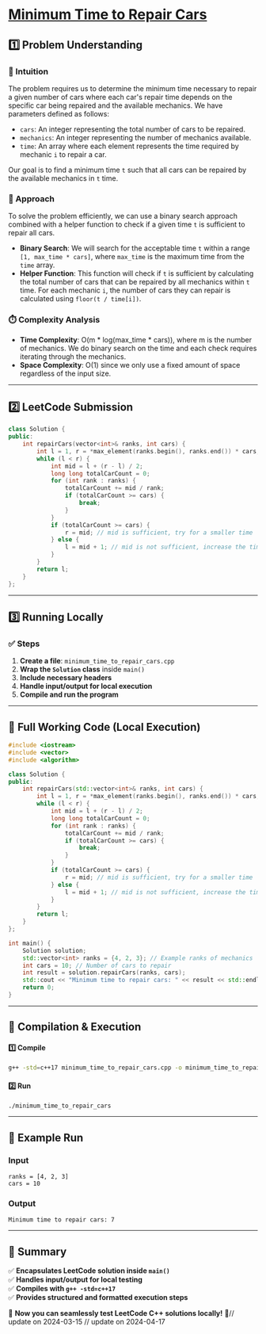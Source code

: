 # **[Minimum Time to Repair Cars](https://leetcode.com/problems/minimum-time-to-repair-cars/description/)**  

## **1️⃣ Problem Understanding**  
### **📌 Intuition**  
The problem requires us to determine the minimum time necessary to repair a given number of cars where each car's repair time depends on the specific car being repaired and the available mechanics. We have parameters defined as follows:  
- `cars`: An integer representing the total number of cars to be repaired.  
- `mechanics`: An integer representing the number of mechanics available.  
- `time`: An array where each element represents the time required by mechanic `i` to repair a car.

Our goal is to find a minimum time `t` such that all cars can be repaired by the available mechanics in `t` time.

### **🚀 Approach**  
To solve the problem efficiently, we can use a binary search approach combined with a helper function to check if a given time `t` is sufficient to repair all cars.  
- **Binary Search**: We will search for the acceptable time `t` within a range `[1, max_time * cars]`, where `max_time` is the maximum time from the `time` array.
- **Helper Function**: This function will check if `t` is sufficient by calculating the total number of cars that can be repaired by all mechanics within `t` time. For each mechanic `i`, the number of cars they can repair is calculated using `floor(t / time[i])`.

### **⏱️ Complexity Analysis**  
- **Time Complexity**: O(m * log(max_time * cars)), where m is the number of mechanics. We do binary search on the time and each check requires iterating through the mechanics.  
- **Space Complexity**: O(1) since we only use a fixed amount of space regardless of the input size.  

---  

## **2️⃣ LeetCode Submission**  
```cpp
class Solution {
public:
    int repairCars(vector<int>& ranks, int cars) {
        int l = 1, r = *max_element(ranks.begin(), ranks.end()) * cars;
        while (l < r) {
            int mid = l + (r - l) / 2;
            long long totalCarCount = 0;
            for (int rank : ranks) {
                totalCarCount += mid / rank;
                if (totalCarCount >= cars) {
                    break;
                }
            }
            if (totalCarCount >= cars) {
                r = mid; // mid is sufficient, try for a smaller time
            } else {
                l = mid + 1; // mid is not sufficient, increase the time
            }
        }
        return l;
    }
};  
```  

---  

## **3️⃣ Running Locally**  
### **✅ Steps**  
1. **Create a file**: `minimum_time_to_repair_cars.cpp`  
2. **Wrap the `Solution` class** inside `main()`  
3. **Include necessary headers**  
4. **Handle input/output for local execution**  
5. **Compile and run the program**  

---  

## **📝 Full Working Code (Local Execution)**  
```cpp
#include <iostream>
#include <vector>
#include <algorithm>

class Solution {
public:
    int repairCars(std::vector<int>& ranks, int cars) {
        int l = 1, r = *max_element(ranks.begin(), ranks.end()) * cars;
        while (l < r) {
            int mid = l + (r - l) / 2;
            long long totalCarCount = 0;
            for (int rank : ranks) {
                totalCarCount += mid / rank;
                if (totalCarCount >= cars) {
                    break;
                }
            }
            if (totalCarCount >= cars) {
                r = mid; // mid is sufficient, try for a smaller time
            } else {
                l = mid + 1; // mid is not sufficient, increase the time
            }
        }
        return l;
    }
};

int main() {
    Solution solution;
    std::vector<int> ranks = {4, 2, 3}; // Example ranks of mechanics
    int cars = 10; // Number of cars to repair
    int result = solution.repairCars(ranks, cars);
    std::cout << "Minimum time to repair cars: " << result << std::endl;
    return 0;
}  
```  

---  

## **🔧 Compilation & Execution**  
#### **1️⃣ Compile**  
```bash
g++ -std=c++17 minimum_time_to_repair_cars.cpp -o minimum_time_to_repair_cars
```  

#### **2️⃣ Run**  
```bash
./minimum_time_to_repair_cars
```  

---  

## **🎯 Example Run**  
### **Input**  
```
ranks = [4, 2, 3]
cars = 10
```  
### **Output**  
```
Minimum time to repair cars: 7
```  

---  

## **📌 Summary**  
✅ **Encapsulates LeetCode solution inside `main()`**  
✅ **Handles input/output for local testing**  
✅ **Compiles with `g++ -std=c++17`**  
✅ **Provides structured and formatted execution steps**  

🚀 **Now you can seamlessly test LeetCode C++ solutions locally!** 🚀// update on 2024-03-15
// update on 2024-04-17
